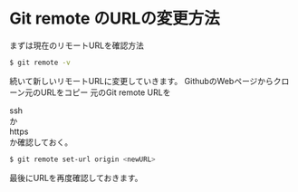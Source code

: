 # Git remote のURLの変更方法

まずは現在のリモートURLを確認方法

```bash
$ git remote -v
```

続いて新しいリモートURLに変更していきます。
GithubのWebページからクローン元のURLをコピー
元のGit remote URLを <dt>ssh</dt> か <dt>https</dt> か確認しておく。

```bash
$ git remote set-url origin <newURL>
```

最後にURLを再度確認しておきます。
